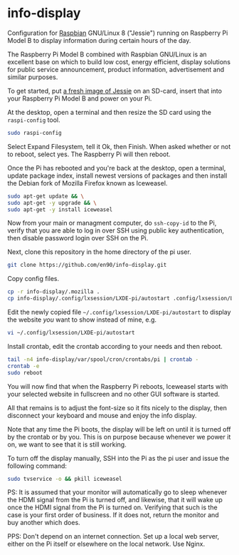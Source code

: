 # info-display

Configuration for [Raspbian](https://www.raspbian.org/) GNU/Linux 8 ("Jessie")
running on Raspberry Pi Model B to display information during certain hours
of the day.

The Raspberry Pi Model B combined with Raspbian GNU/Linux
is an excellent base on which to build low cost, energy efficient,
display solutions for public service announcement, product information,
advertisement and similar purposes.

To get started, put
[a fresh image of Jessie](https://www.raspberrypi.org/downloads/raspbian/)
on an SD-card, insert that into your Raspberry Pi Model B and power on your Pi.

At the desktop, open a terminal and then resize the SD card
using the `raspi-config` tool.

```bash
sudo raspi-config
```

Select Expand Filesystem, tell it Ok, then Finish.
When asked whether or not to reboot, select yes.
The Raspberry Pi will then reboot.

Once the Pi has rebooted and you're back at the desktop,
open a terminal, update package index, install newest versions
of packages and then install the Debian fork of Mozilla Firefox
known as Iceweasel.

```bash
sudo apt-get update && \
sudo apt-get -y upgrade && \
sudo apt-get -y install iceweasel
```

Now from your main or managment computer, do `ssh-copy-id` to the Pi,
verify that you are able to log in over SSH using public key authentication,
then disable password login over SSH on the Pi.

Next, clone this repository in the home directory of the pi user.

```bash
git clone https://github.com/en90/info-display.git
```

Copy config files.

```bash
cp -r info-display/.mozilla .
cp info-display/.config/lxsession/LXDE-pi/autostart .config/lxsession/LXDE-pi/
```

Edit the newly copied file `~/.config/lxsession/LXDE-pi/autostart`
to display the website *you* want to show instead of mine, e.g.

```bash
vi ~/.config/lxsession/LXDE-pi/autostart
```

Install crontab, edit the crontab according to your needs and then reboot.

```bash
tail -n4 info-display/var/spool/cron/crontabs/pi | crontab -
crontab -e
sudo reboot
```

You will now find that when the Raspberry Pi reboots, Iceweasel starts
with your selected website in fullscreen and no other GUI software is started.

All that remains is to adjust the font-size so it fits nicely to the display,
then disconnect your keyboard and mouse and enjoy the info display.

Note that any time the Pi boots, the display will be left on
until it is turned off by the crontab or by you. This is on purpose
because whenever we power it on, we want to see that it is still working.

To turn off the display manually, SSH into the Pi as the pi user
and issue the following command:

```bash
sudo tvservice -o && pkill iceweasel
```

PS: It is assumed that your monitor will automatically go to sleep
whenever the HDMI signal from the Pi is turned off, and likewise,
that it will wake up once the HDMI signal from the Pi is turned on.
Verifying that such is the case is your first order of business.
If it does not, return the monitor and buy another which does.

PPS: Don't depend on an internet connection. Set up a local web server,
either on the Pi itself or elsewhere on the local network. Use Nginx.
